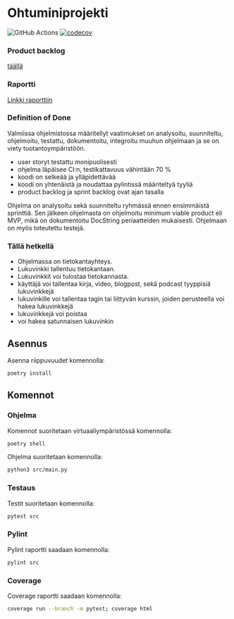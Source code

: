 # Ohtuminiprojekti

![GitHub Actions](https://github.com/D3lux3/ohtuminiprokkis/workflows/CI/badge.svg)
[![codecov](https://codecov.io/gh/D3lux3/ohtuminiprokkis/branch/main/graph/badge.svg?token=BPB8EMSJC8)](https://codecov.io/gh/D3lux3/ohtuminiprokkis)

### Product backlog

<a href="https://docs.google.com/spreadsheets/d/18UunzrSmqwaxQoobDS-6G-ufC1mTFpKDdtghOMa9Yn4/">täällä</a>

### Raportti

[Linkki raporttiin](https://docs.google.com/document/d/1SJsyXV1ZPoJcZUIG0bWX1Y_G4qH4gZqFNfCgbh_EdDA/edit?usp=sharing)

### Definition of Done

Valmiissa ohjelmistossa määritellyt vaatimukset on analysoitu, suunniteltu, ohjelmoitu, testattu, dokumentoitu, integroitu muuhun ohjelmaan ja se on viety tuotantoympäristöön.
- user storyt testattu monipuolisesti
- ohjelma läpäisee CI:n, testikattavuus vähintään 70 %
- koodi on selkeää ja ylläpidettävää
- koodi on yhtenäistä ja noudattaa pylintissä määriteltyä tyyliä
- product backlog ja sprint backlog ovat ajan tasalla

Ohjelma on analysoitu sekä suunniteltu ryhmässä ennen ensimmäistä sprinttiä. Sen jälkeen ohjelmasta on ohjelmoitu minimum viable product eli MVP, mikä on dokumentoitu DocString periaatteiden mukaisesti. Ohjelmaan on myös toteutettu testejä.

### Tällä hetkellä

- Ohjelmassa on tietokantayhteys.
- Lukuvinkki tallentuu tietokantaan.
- Lukuvinkkit voi tulostaa tietokannasta.
- käyttäjä voi tallentaa kirja, video, blogpost, sekä podcast tyyppisiä lukuvinkkejä
- lukuvinkille voi tallentaa tagin tai liittyvän kurssin, joiden perusteella voi hakea lukuvinkkejä
- lukuvinkkejä voi poistaa
- voi hakea satunnaisen lukuvinkin

## Asennus

Asenna riippuvuudet komennolla:

```bash
poetry install
```

## Komennot

### Ohjelma

Komennot suoritetaan virtuaaliympäristössä komennolla:

```bash
poetry shell
```

Ohjelma suoritetaan komennolla:

```bash
python3 src/main.py
```

### Testaus

Testit suoritetaan komennolla:

```bash
pytest src
```

### Pylint

Pylint raportti saadaan komennolla:

```bash
pylint src
```


### Coverage

Coverage raportti saadaan komennolla:

```bash 
coverage run --branch -m pytest; coverage html
```


